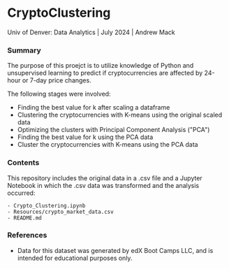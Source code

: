 # CryptoClustering
Univ of Denver: Data Analytics | July 2024 | Andrew Mack

### Summary
The purpose of this proejct is to utilize knowledge of Python and unsupervised learning to predict if cryptocurrencies are affected by 24-hour or 7-day price changes.

The following stages were involved:
- Finding the best value for k after scaling a dataframe
- Clustering the cryptocurrencies with K-means using the original scaled data
- Optimizing the clusters with Principal Component Analysis ("PCA")
- Finding the best value for k using the PCA data
- Cluster the cryptocurrencies with K-means using the PCA data

### Contents
This repository includes the original data in a .csv file and a Jupyter Notebook in which the .csv data was transformed and the analysis occurred:

    - Crypto_Clustering.ipynb
    - Resources/crypto_market_data.csv
    - README.md

### References
- Data for this dataset was generated by edX Boot Camps LLC, and is intended for educational purposes only.
